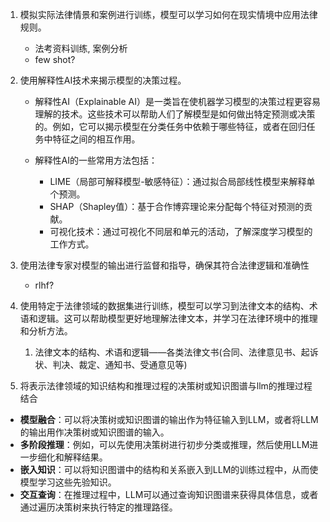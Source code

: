 1. 模拟实际法律情景和案例进行训练，模型可以学习如何在现实情境中应用法律规则。 
	- 法考资料训练, 案例分析
	- few shot? 
1. 使用解释性AI技术来揭示模型的决策过程。
	- 解释性AI（Explainable AI）是一类旨在使机器学习模型的决策过程更容易理解的技术。这些技术可以帮助人们了解模型是如何做出特定预测或决策的。例如，它可以揭示模型在分类任务中依赖于哪些特征，或者在回归任务中特征之间的相互作用。
	
	- 解释性AI的一些常用方法包括：
	
		- LIME（局部可解释模型-敏感特征）：通过拟合局部线性模型来解释单个预测。
		- SHAP（Shapley值）：基于合作博弈理论来分配每个特征对预测的贡献。
		- 可视化技术：通过可视化不同层和单元的活动，了解深度学习模型的工作方式。
1. 使用法律专家对模型的输出进行监督和指导，确保其符合法律逻辑和准确性
	- rlhf? 

2. 使用特定于法律领域的数据集进行训练，模型可以学习到法律文本的结构、术语和逻辑。这可以帮助模型更好地理解法律文本，并学习在法律环境中的推理和分析方法。
	1. 法律文本的结构、术语和逻辑——各类法律文书(合同、法律意见书、起诉状、判决、裁定、通知书、受通意见等)

3. 将表示法律领域的知识结构和推理过程的决策树或知识图谱与llm的推理过程结合
- **模型融合**：可以将决策树或知识图谱的输出作为特征输入到LLM，或者将LLM的输出用作决策树或知识图谱的输入。
- **多阶段推理**：例如，可以先使用决策树进行初步分类或推理，然后使用LLM进一步细化和解释结果。
- **嵌入知识**：可以将知识图谱中的结构和关系嵌入到LLM的训练过程中，从而使模型学习这些先验知识。
- **交互查询**：在推理过程中，LLM可以通过查询知识图谱来获得具体信息，或者通过遍历决策树来执行特定的推理路径。
